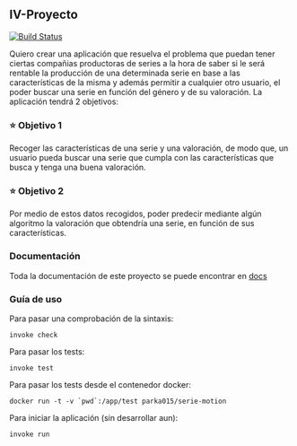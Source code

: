 ## IV-Proyecto

[![Build Status](https://parka015.semaphoreci.com/badges/serie-motion/branches/main.svg?style=shields)](https://parka015.semaphoreci.com/projects/serie-motion)

Quiero crear una aplicación que resuelva el problema que puedan tener ciertas compañias productoras de series a la hora de saber si le será rentable la producción de una determinada serie en base a las características de la misma y además permitir a cualquier otro usuario, el poder buscar una serie en función del género y de su valoración. La aplicación tendrá 2 objetivos:

### :star: Objetivo 1 

Recoger las características de una serie y una valoración, de modo que, un usuario pueda buscar una serie que cumpla con las características que busca y tenga una buena valoración.

### :star: Objetivo 2 

Por medio de estos datos recogidos, poder predecir mediante algún algoritmo la valoración que obtendría una serie, en función de sus características.


### Documentación

Toda la documentación de este proyecto se puede encontrar en [docs](https://github.com/Parka015/IV-Proyecto/tree/Objetivo-1/docs)


### Guía de uso


Para pasar una comprobación de la sintaxis:
```
invoke check
```

Para pasar los tests:
```
invoke test

```

Para pasar los tests desde el contenedor docker: 
```
docker run -t -v `pwd`:/app/test parka015/serie-motion

```

Para iniciar la aplicación (sin desarrollar aun):
```
invoke run

```




